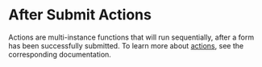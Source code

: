 # After Submit Actions

Actions are multi-instance functions that will run sequentially, after a form has been successfully submitted. To learn more about [actions](./form-area#after-submit-actions), see the corresponding documentation.

<!--@include: ./_partials/action-acymailing.md-->
<!--@include: ./_partials/action-airtable.md-->
<!--@include: ./_partials/action-alter.md-->
<!--@include: ./_partials/action-download.md-->
<!--@include: ./_partials/action-email.md-->
<!--@include: ./_partials/action-message.md-->
<!--@include: ./_partials/action-redirect.md-->
<!--@include: ./_partials/action-validate.md-->
<!--@include: ./_partials/action-save-csv.md-->
<!--@include: ./_partials/action-save-database.md-->
<!--@include: ./_partials/action-save-google-sheet.md-->
